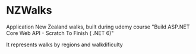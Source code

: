 # NZWalks

Application New Zealand walks, built during udemy course "Build ASP.NET Core Web API - Scratch To Finish ( .NET 6)"

It represents walks by regions and walkdificulty
